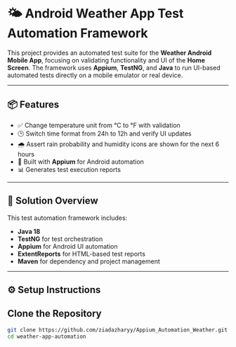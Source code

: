 # 🌤️ Android Weather App Test Automation Framework

This project provides an automated test suite for the **Weather Android Mobile App**, focusing on validating functionality and UI of the **Home Screen**. The framework uses **Appium**, **TestNG**, and **Java** to run UI-based automated tests directly on a mobile emulator or real device.

---

## 📦 Features

- ✅ Change temperature unit from °C to °F with validation
- 🕒 Switch time format from 24h to 12h and verify UI updates
- 🌧️ Assert rain probability and humidity icons are shown for the next 6 hours
- 📲 Built with **Appium** for Android automation
- 📊 Generates test execution reports

---

## 📘 Solution Overview

This test automation framework includes:

- **Java 18**
- **TestNG** for test orchestration
- **Appium** for Android UI automation
- **ExtentReports** for HTML-based test reports
- **Maven** for dependency and project management

---

## ⚙️ Setup Instructions

## Clone the Repository

```bash
git clone https://github.com/ziadazharyy/Appium_Automation_Weather.git
cd weather-app-automation
